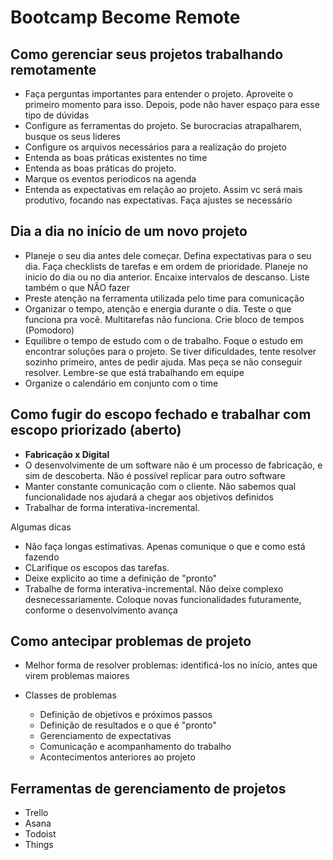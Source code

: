 # Bootcamp Become Remote

## Como gerenciar seus projetos trabalhando remotamente

- Faça perguntas importantes para entender o projeto. Aproveite o primeiro momento para isso. Depois, pode não haver espaço para esse tipo de dúvidas
- Configure as ferramentas do projeto. Se burocracias atrapalharem, busque os seus lideres
- Configure os arquivos necessários para a realização do projeto
- Entenda as boas práticas existentes no time
- Entenda as boas práticas do projeto.
- Marque os eventos periodicos na agenda
- Entenda as expectativas em relação ao projeto. Assim vc será mais produtivo, focando nas expectativas. Faça ajustes se necessário

## Dia a dia no início de um novo projeto

- Planeje o seu dia antes dele começar. Defina expectativas para o seu dia. Faça checklists de tarefas e em ordem de prioridade. Planeje no inicio do dia ou no dia anterior. Encaixe intervalos de descanso. Liste também o que NÃO fazer
- Preste atenção na ferramenta utilizada pelo time para comunicação
- Organizar o tempo, atenção e energia durante o dia. Teste o que funciona pra você. Multitarefas não funciona. Crie bloco de tempos (Pomodoro)
- Equilibre o tempo de estudo com o de trabalho. Foque o estudo em encontrar soluções para o projeto. Se tiver dificuldades, tente resolver sozinho primeiro, antes de pedir ajuda. Mas peça se não conseguir resolver. Lembre-se que está trabalhando em equipe 
- Organize o calendário em conjunto com o time

## Como fugir do escopo fechado e trabalhar com escopo priorizado (aberto)

- **Fabricação x Digital**
- O desenvolvimente de um software não é um processo de fabricação, e sim de descoberta. Não é possível replicar para outro software 
- Manter constante comunicação com o cliente. Não sabemos qual funcionalidade nos ajudará a chegar aos objetivos definidos
- Trabalhar de forma interativa-incremental. 

Algumas dicas

- Não faça longas estimativas. Apenas comunique o que e como está fazendo
- CLarifique os escopos das tarefas. 
- Deixe explicito ao time a definição de "pronto"
- Trabalhe de forma interativa-incremental. Não deixe complexo desnecessariamente. Coloque novas funcionalidades futuramente, conforme o desenvolvimento avança

## Como antecipar problemas de projeto

- Melhor forma de resolver problemas: identificá-los no início, antes que virem problemas maiores

- Classes de problemas
  - Definição de objetivos e próximos passos
  - Definição de resultados e o que é "pronto"
  - Gerenciamento de expectativas
  - Comunicação e acompanhamento do trabalho
  - Acontecimentos anteriores ao projeto

## Ferramentas de gerenciamento de projetos

- Trello
- Asana
- Todoist
- Things

